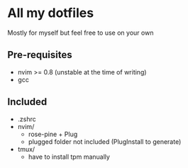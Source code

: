 # All my dotfiles

Mostly for myself but feel free to use on your own

## Pre-requisites
- nvim >= 0.8 (unstable at the time of writing)
- gcc

## Included
- .zshrc
- nvim/
    - rose-pine + Plug
    - plugged folder not included (PlugInstall to generate)
- tmux/
    - have to install tpm manually